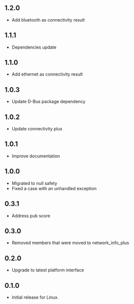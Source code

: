 ## 1.2.0

- Add bluetooth as connectivity result

## 1.1.1

- Dependencies update

## 1.1.0

- Add ethernet as connectivity result

## 1.0.3

- Update D-Bus package dependency

## 1.0.2

- Update connectivity plus

## 1.0.1

- Improve documentation

## 1.0.0

- Migrated to null safety
- Fixed a case with an unhandled exception

## 0.3.1

- Address pub score

## 0.3.0

- Removed members that were moved to network_info_plus

## 0.2.0

- Upgrade to latest platform interface

## 0.1.0

- Initial release for Linux.
